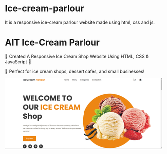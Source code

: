 # Ice-cream-parlour
It is a responsive ice-cream parlour website made using html, css and js. 

# AIT Ice-Cream Parlour

🍦 Created A Responsive Ice Cream Shop Website Using HTML, CSS & JavaScript 🍦

🎨 Perfect for ice cream shops, dessert cafes, and small businesses!

![ice-cream](assets/ice-parlour.png)
